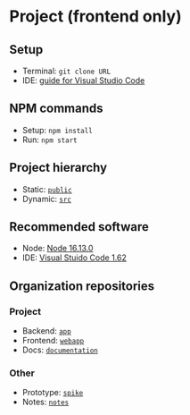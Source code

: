 # Project (frontend only)
## Setup
- Terminal: `git clone URL`
- IDE: [guide for Visual Studio Code](https://code.visualstudio.com/docs/editor/github#_cloning-a-repository)
## NPM commands
- Setup: `npm install`
- Run: `npm start`
## Project hierarchy
- Static: [`public`](public)
- Dynamic: [`src`](src)
## Recommended software
- Node: [Node 16.13.0](https://nodejs.org)
- IDE: [Visual Stuido Code 1.62](https://code.visualstudio.com)
## Organization repositories
### Project
- Backend: [`app`](https://github.com/proyecto-atdd/app)
- Frontend: [`webapp`](https://github.com/proyecto-atdd/webapp)
- Docs: [`documentation`](https://github.com/proyecto-atdd/documentation)
### Other
- Prototype: [`spike`](https://github.com/proyecto-atdd/spike)
- Notes: [`notes`](https://github.com/proyecto-atdd/notes)
